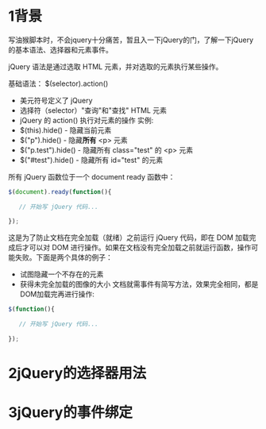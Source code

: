 # 1背景
写油猴脚本时，不会jquery十分痛苦，暂且入一下jQuery的门，了解一下jQuery的基本语法、选择器和元素事件。

jQuery 语法是通过选取 HTML 元素，并对选取的元素执行某些操作。

基础语法： $(selector).action()
- 美元符号定义了 jQuery
- 选择符（selector）"查询"和"查找" HTML 元素
- jQuery 的 action() 执行对元素的操作
实例:
- $(this).hide() - 隐藏当前元素
- $("p").hide() - 隐藏**所有** \<p\> 元素
- $("p.test").hide() - 隐藏所有 class="test" 的 \<p\> 元素
- $("#test").hide() - 隐藏所有 id="test" 的元素

所有 jQuery 函数位于一个 document ready 函数中：
```js
$(document).ready(function(){
 
   // 开始写 jQuery 代码...
 
});
```
这是为了防止文档在完全加载（就绪）之前运行 jQuery 代码，即在 DOM 加载完成后才可以对 DOM 进行操作。如果在文档没有完全加载之前就运行函数，操作可能失败。下面是两个具体的例子：
- 试图隐藏一个不存在的元素
- 获得未完全加载的图像的大小
文档就需事件有简写方法，效果完全相同，都是DOM加载完再进行操作:
```js
$(function(){
 
   // 开始写 jQuery 代码...
 
});
```
# 2jQuery的选择器用法

# 3jQuery的事件绑定
